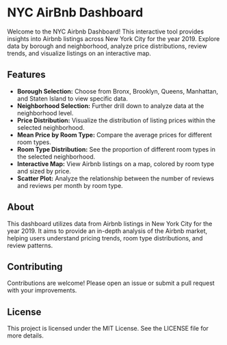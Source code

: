 # NYC AirBnb Dashboard

Welcome to the NYC Airbnb Dashboard! This interactive tool provides insights into Airbnb listings across New York City for the year 2019. Explore data by borough and neighborhood, analyze price distributions, review trends, and visualize listings on an interactive map.

## Features

- **Borough Selection:** Choose from Bronx, Brooklyn, Queens, Manhattan, and Staten Island to view specific data.
- **Neighborhood Selection:** Further drill down to analyze data at the neighborhood level.
- **Price Distribution:** Visualize the distribution of listing prices within the selected neighborhood.
- **Mean Price by Room Type:** Compare the average prices for different room types.
- **Room Type Distribution:** See the proportion of different room types in the selected neighborhood.
- **Interactive Map:** View Airbnb listings on a map, colored by room type and sized by price.
- **Scatter Plot:** Analyze the relationship between the number of reviews and reviews per month by room type.


## About

This dashboard utilizes data from Airbnb listings in New York City for the year 2019. It aims to provide an in-depth analysis of the Airbnb market, helping users understand pricing trends, room type distributions, and review patterns.

## Contributing

Contributions are welcome! Please open an issue or submit a pull request with your improvements.

## License

This project is licensed under the MIT License. See the LICENSE file for more details.
